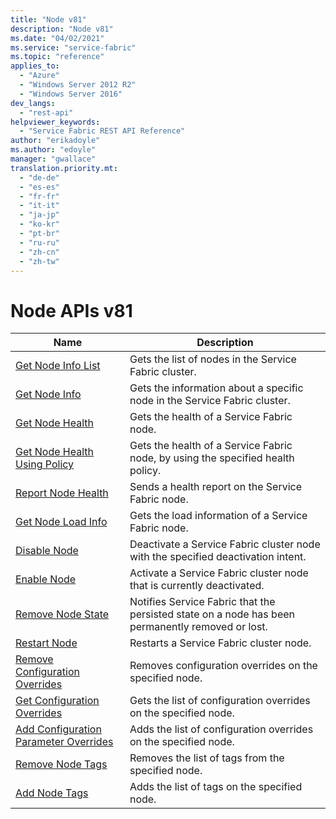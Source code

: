 ```yaml
---
title: "Node v81"
description: "Node v81"
ms.date: "04/02/2021"
ms.service: "service-fabric"
ms.topic: "reference"
applies_to: 
  - "Azure"
  - "Windows Server 2012 R2"
  - "Windows Server 2016"
dev_langs: 
  - "rest-api"
helpviewer_keywords: 
  - "Service Fabric REST API Reference"
author: "erikadoyle"
ms.author: "edoyle"
manager: "gwallace"
translation.priority.mt: 
  - "de-de"
  - "es-es"
  - "fr-fr"
  - "it-it"
  - "ja-jp"
  - "ko-kr"
  - "pt-br"
  - "ru-ru"
  - "zh-cn"
  - "zh-tw"
---
```

# Node APIs v81

| Name | Description |
| --- | --- |
| [Get Node Info List](sfclient-v81-api-getnodeinfolist.md) | Gets the list of nodes in the Service Fabric cluster.<br/> |
| [Get Node Info](sfclient-v81-api-getnodeinfo.md) | Gets the information about a specific node in the Service Fabric cluster.<br/> |
| [Get Node Health](sfclient-v81-api-getnodehealth.md) | Gets the health of a Service Fabric node.<br/> |
| [Get Node Health Using Policy](sfclient-v81-api-getnodehealthusingpolicy.md) | Gets the health of a Service Fabric node, by using the specified health policy.<br/> |
| [Report Node Health](sfclient-v81-api-reportnodehealth.md) | Sends a health report on the Service Fabric node.<br/> |
| [Get Node Load Info](sfclient-v81-api-getnodeloadinfo.md) | Gets the load information of a Service Fabric node.<br/> |
| [Disable Node](sfclient-v81-api-disablenode.md) | Deactivate a Service Fabric cluster node with the specified deactivation intent.<br/> |
| [Enable Node](sfclient-v81-api-enablenode.md) | Activate a Service Fabric cluster node that is currently deactivated.<br/> |
| [Remove Node State](sfclient-v81-api-removenodestate.md) | Notifies Service Fabric that the persisted state on a node has been permanently removed or lost.<br/> |
| [Restart Node](sfclient-v81-api-restartnode.md) | Restarts a Service Fabric cluster node.<br/> |
| [Remove Configuration Overrides](sfclient-v81-api-removeconfigurationoverrides.md) | Removes configuration overrides on the specified node.<br/> |
| [Get Configuration Overrides](sfclient-v81-api-getconfigurationoverrides.md) | Gets the list of configuration overrides on the specified node.<br/> |
| [Add Configuration Parameter Overrides](sfclient-v81-api-addconfigurationparameteroverrides.md) | Adds the list of configuration overrides on the specified node.<br/> |
| [Remove Node Tags](sfclient-v81-api-removenodetags.md) | Removes the list of tags from the specified node.<br/> |
| [Add Node Tags](sfclient-v81-api-addnodetags.md) | Adds the list of tags on the specified node.<br/> |

